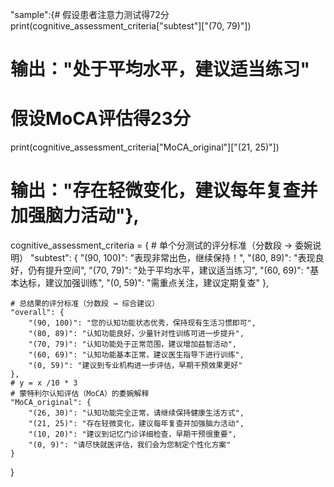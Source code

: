 "sample":{# 假设患者注意力测试得72分
print(cognitive_assessment_criteria["subtest"]["(70, 79)"])
# 输出："处于平均水平，建议适当练习"

# 假设MoCA评估得23分
print(cognitive_assessment_criteria["MoCA_original"]["(21, 25)"])
# 输出："存在轻微变化，建议每年复查并加强脑力活动"},




cognitive_assessment_criteria = {
    # 单个分测试的评分标准（分数段 → 委婉说明）
    "subtest": {
        "(90, 100)": "表现非常出色，继续保持！",
        "(80, 89)": "表现良好，仍有提升空间",
        "(70, 79)": "处于平均水平，建议适当练习",
        "(60, 69)": "基本达标，建议加强训练",
        "(0, 59)": "需重点关注，建议定期复查"
    },
    
    # 总结果的评分标准（分数段 → 综合建议）
    "overall": {
        "(90, 100)": "您的认知功能状态优秀，保持现有生活习惯即可",
        "(80, 89)": "认知功能良好，少量针对性训练可进一步提升",
        "(70, 79)": "认知功能处于正常范围，建议增加益智活动",
        "(60, 69)": "认知功能基本正常，建议医生指导下进行训练",
        "(0, 59)": "建议到专业机构进一步评估，早期干预效果更好"
    },
    # y = x /10 * 3
    # 蒙特利尔认知评估（MoCA）的委婉解释
    "MoCA_original": {
        "(26, 30)": "认知功能完全正常，请继续保持健康生活方式",
        "(21, 25)": "存在轻微变化，建议每年复查并加强脑力活动",
        "(10, 20)": "建议到记忆门诊详细检查，早期干预很重要",
        "(0, 9)": "请尽快就医评估，我们会为您制定个性化方案"
    }
}